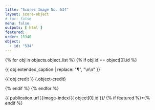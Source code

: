 ```yaml
---
title: "Scores Image No. 534"
layout: score-object
# toc: false
menu: false
outputs: [ html ]
featured: 
order: 15340
object:
  - id: "534"
---
```


{% for obj in objects.object_list %}
{% if obj.id == object[0].id %}

{{ obj.extended_caption | replace: "¶", "\n\n" }}

{{ obj.credit }} {.object-credit}

{% endif %}
{% endfor %}

<div class="object-credit object-url is-print-only">

{{ publication.url }}image-index/{{ object[0].id }}/ {% if featured %}*{% endif %}

</div>
